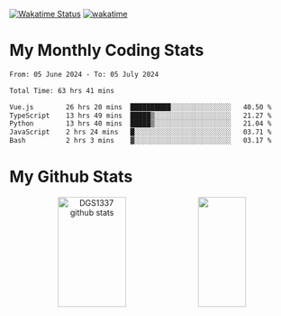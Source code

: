 [![Wakatime Status](https://github.com/noopurphalak/noopurphalak/workflows/wakatime-status-update/badge.svg)](https://github.com/noopurphalak/noopurphalak/actions/workflows/main.yml)
[![wakatime](https://wakatime.com/badge/user/80ace140-ef40-4fdd-b8ed-f3be3d2e1aea.svg)](https://wakatime.com/@80ace140-ef40-4fdd-b8ed-f3be3d2e1aea)

# My Monthly Coding Stats

<!--START_SECTION:waka-->

```txt
From: 05 June 2024 - To: 05 July 2024

Total Time: 63 hrs 41 mins

Vue.js        26 hrs 20 mins  ██████████░░░░░░░░░░░░░░░   40.50 %
TypeScript    13 hrs 49 mins  █████▒░░░░░░░░░░░░░░░░░░░   21.27 %
Python        13 hrs 40 mins  █████▒░░░░░░░░░░░░░░░░░░░   21.04 %
JavaScript    2 hrs 24 mins   █░░░░░░░░░░░░░░░░░░░░░░░░   03.71 %
Bash          2 hrs 3 mins    ▓░░░░░░░░░░░░░░░░░░░░░░░░   03.17 %
```

<!--END_SECTION:waka-->

# My Github Stats
<div style="text-align: center;">
  <img width="49%" height="195px" src="https://github-readme-stats-sigma-five.vercel.app/api?username=noopurphalak&show_icons=true&count_private=true&hide_border=true&title_color=ecf2f8&icon_color=0d1117&text_color=FFFFFF&bg_color=0d1117" alt="DGS1337 github stats" />
  <img width="41%" height="195px" src="https://github-readme-stats-sigma-five.vercel.app/api/top-langs/?username=noopurphalak&layout=compact&hide_border=true&title_color=ecf2f8&text_color=FFFFFF&bg_color=0d1117" />
</div>
